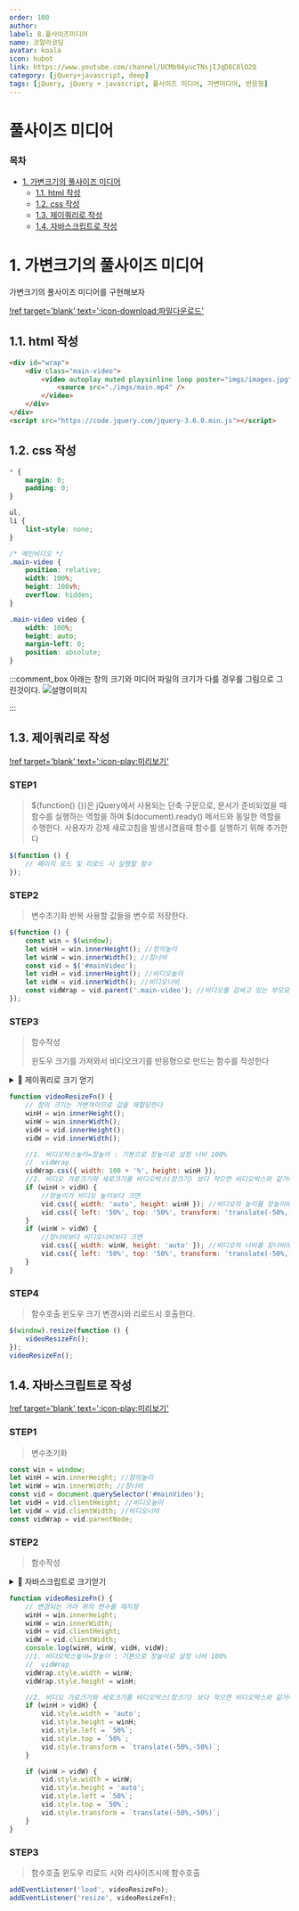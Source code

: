 ```yaml
---
order: 100
author:
label: 8.풀사이즈미디어
name: 코알라코딩
avatar: koala
icon: hubot
link: https://www.youtube.com/channel/UCMb94yucTNsjIJqD8C8lO2Q
category: [jQuery+javascript, deep]
tags: [jQuery, jQuery + javascript, 풀사이즈 미디어, 가변미디어, 반응형]
---
```

# 풀사이즈 미디어 <!-- omit in toc -->
### 목차 <!-- omit in toc -->

- [1. 가변크기의 풀사이즈 미디어](#1-가변크기의-풀사이즈-미디어)
	- [1.1. html 작성](#11-html-작성)
	- [1.2. css 작성](#12-css-작성)
	- [1.3. 제이쿼리로 작성](#13-제이쿼리로-작성)
	- [1.4. 자바스크립트로 작성](#14-자바스크립트로-작성)

# 1. 가변크기의 풀사이즈 미디어

가변크기의 풀사이즈 미디어를 구현해보자

[!ref target='blank' text=':icon-download:파일다운로드'](./files/imgs.zip)

## 1.1. html 작성

```html # html
<div id="wrap">
	<div class="main-video">
		<video autoplay muted playsinline loop poster="imgs/images.jpg" id="mainVideo">
			<source src="./imgs/main.mp4" />
		</video>
	</div>
</div>
<script src="https://code.jquery.com/jquery-3.6.0.min.js"></script>
```

## 1.2. css 작성

```css # css
* {
	margin: 0;
	padding: 0;
}

ul,
li {
	list-style: none;
}

/* 메인비디오 */
.main-video {
	position: relative;
	width: 100%;
	height: 100vh;
	overflow: hidden;
}

.main-video video {
	width: 100%;
	height: auto;
	margin-left: 0;
	position: absolute;
}
```

:::comment_box
아래는 창의 크기와 미디어 파일의 크기가 다를 경우를 그림으로 그린것이다.
![설명이미지](./files/imgs/full.jpg)

:::

## 1.3. 제이쿼리로 작성

[!ref target='blank' text=':icon-play:미리보기'](./files/full_media.html)

### STEP1 <!-- omit in toc -->

> $(function() {})은 jQuery에서 사용되는 단축 구문으로, 문서가 준비되었을 때 함수를 실행하는 역할을 하며 $(document).ready() 메서드와 동일한 역할을 수행한다.
> 사용자가 강제 새로고침을 발생시켰을때 함수를 실행하기 위해 추가한다

```js # jQuery
$(function () {
	// 페이지 로드 및 리로드 시 실행할 함수
});
```

### STEP2 <!-- omit in toc -->

> 변수초기화
> 반복 사용할 값들을 변수로 저장한다.

```js # jQuery
$(function () {
	const win = $(window);
	let winH = win.innerHeight(); //창의높이
	let winW = win.innerWidth(); //창너비
	const vid = $('#mainVideo');
	let vidH = vid.innerHeight(); //비디오높이
	let vidW = vid.innerWidth(); //비디오너비
	const vidWrap = vid.parent('.main-video'); //비디오를 감싸고 있는 부모요소
});
```

### STEP3 <!-- omit in toc -->

> 함수작성
>
> 윈도우 크기를 가져와서 비디오크기를 반응형으로 만드는 함수를 작성한다

<details markdown='block'>
<summary>
🐨 제이쿼리로 크기 얻기
</summary>
<pre>
  $("el").height() : 내부높이
  $("el").innerHeight() : 내부높이 + padding
  $("el").outerHeight() : 내부높이 + padding + border
  $("el").outerHeight(true) : 내부높이 + padding + border + margin
</pre>
</details>

```js # jQuery
function videoResizeFn() {
	// 창의 크기는 가변적이므로 값을 재할당한다
	winH = win.innerHeight();
	winW = win.innerWidth();
	vidH = vid.innerHeight();
	vidW = vid.innerWidth();

	//1. 비디오박스높이=창높이 : 기본으로 창높이로 설정 너비 100%
	//	vidWrap
	vidWrap.css({ width: 100 + '%', height: winH });
	//2. 비디오 가로크기와 세로크기를 비디오박스(창크기) 보다 작으면 비디오박스와 같거나 크게 설정한다.
	if (winH > vidH) {
		//창높이가 비디오 높이보다 크면
		vid.css({ width: 'auto', height: winH }); //비디오의 높이를 창높이에 맞춘다
		vid.css({ left: '50%', top: '50%', transform: 'translate(-50%,-50%)' });
	}
	if (winW > vidW) {
		//창너비보다 비디오너비보다 크면
		vid.css({ width: winW, height: 'auto' }); //비디오의 너비를 창너비에 맞춘다
		vid.css({ left: '50%', top: '50%', transform: 'translate(-50%,-50%)' });
	}
}
```

### STEP4 <!-- omit in toc -->

> 함수호출
> 윈도우 크기 변경시와 리로드시 호출한다.

```js
$(window).resize(function () {
	videoResizeFn();
});
videoResizeFn();
```

## 1.4. 자바스크립트로 작성

[!ref target='blank' text=':icon-play:미리보기'](./files/full_media-js.html)

### STEP1 <!-- omit in toc -->

> 변수초기화

```js
const win = window;
let winH = win.innerHeight; //창의높이
let winW = win.innerWidth; //창너비
const vid = document.querySelector('#mainVideo');
let vidH = vid.clientHeight; //비디오높이
let vidW = vid.clientWidth; //비디오너비
const vidWrap = vid.parentNode;
```

### STEP2 <!-- omit in toc -->

> 함수작성

<details markdown='block'>
<summary>
🐨 자바스크립트로 크기얻기
</summary>
<pre>
window.innerWidth	스크롤 바를 포함하지 않는 창 너비
window.innerHeight	스크롤 바를 포함하지 않은 창 높이
window.outerWidth	스크롤 바를 포함, 창의 너비
window.outerHeight	스크롤 바를 포함한 창의 높이
el.clientHeight	padding을 포함한 높이
el.scrollHeight	padding을 포함한 화면 상에 표시되지 않은 콘텐츠를 포함한 높이
el.offsetHeight	border, padding, 스크롤 바를 포함한 높이
</pre>
</details>

```js
function videoResizeFn() {
	// 변경되는 거라 위의 변수를 재지정
	winH = win.innerHeight;
	winW = win.innerWidth;
	vidH = vid.clientHeight;
	vidW = vid.clientWidth;
	console.log(winH, winW, vidH, vidW);
	//1. 비디오박스높이=창높이 : 기본으로 창높이로 설정 너비 100%
	//	vidWrap
	vidWrap.style.width = winW;
	vidWrap.style.height = winH;

	//2. 비디오 가로크기와 세로크기를 비디오박스(창크기) 보다 작으면 비디오박스와 같거나 크게 설정한다.
	if (winH > vidH) {
		vid.style.width = 'auto';
		vid.style.height = winH;
		vid.style.left = `50%`;
		vid.style.top = `50%`;
		vid.style.transform = `translate(-50%,-50%)`;
	}

	if (winW > vidW) {
		vid.style.width = winW;
		vid.style.height = 'auto';
		vid.style.left = `50%`;
		vid.style.top = `50%`;
		vid.style.transform = `translate(-50%,-50%)`;
	}
}
```

### STEP3 <!-- omit in toc -->

> 함수호출
> 윈도우 리로드 시와 리사이즈시에 함수호출

```js
addEventListener('load', videoResizeFn);
addEventListener('resize', videoResizeFn);
```
